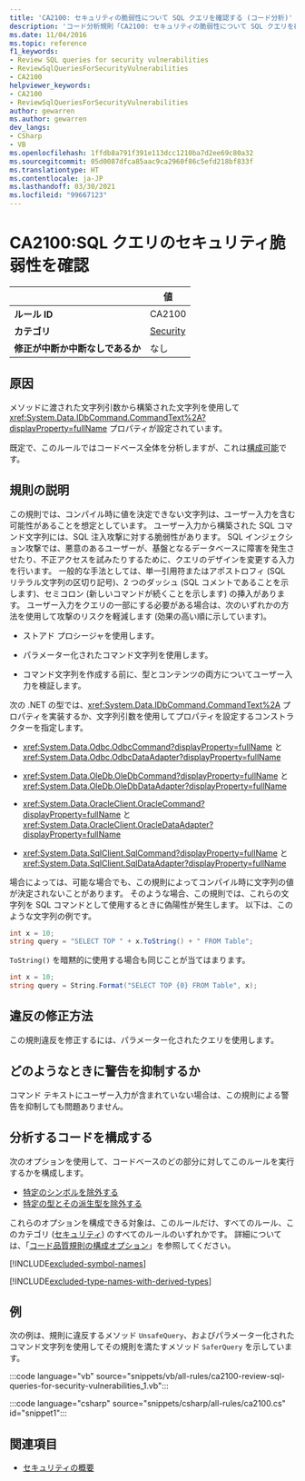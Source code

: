 ```yaml
---
title: 'CA2100: セキュリティの脆弱性について SQL クエリを確認する (コード分析)'
description: 'コード分析規則「CA2100: セキュリティの脆弱性について SQL クエリを確認する」について'
ms.date: 11/04/2016
ms.topic: reference
f1_keywords:
- Review SQL queries for security vulnerabilities
- ReviewSqlQueriesForSecurityVulnerabilities
- CA2100
helpviewer_keywords:
- CA2100
- ReviewSqlQueriesForSecurityVulnerabilities
author: gewarren
ms.author: gewarren
dev_langs:
- CSharp
- VB
ms.openlocfilehash: 1ffdb8a791f391e113dcc1210ba7d2ee69c80a32
ms.sourcegitcommit: 05d0087dfca85aac9ca2960f86c5efd218bf833f
ms.translationtype: HT
ms.contentlocale: ja-JP
ms.lasthandoff: 03/30/2021
ms.locfileid: "99667123"
---
```

# <a name="ca2100-review-sql-queries-for-security-vulnerabilities"></a>CA2100:SQL クエリのセキュリティ脆弱性を確認

| | 値 |
|-|-|
| **ルール ID** |CA2100|
| **カテゴリ** |[Security](security-warnings.md)|
| **修正が中断か中断なしであるか** |なし|

## <a name="cause"></a>原因

メソッドに渡された文字列引数から構築された文字列を使用して <xref:System.Data.IDbCommand.CommandText%2A?displayProperty=fullName> プロパティが設定されています。

既定で、このルールではコードベース全体を分析しますが、これは[構成可能](#configure-code-to-analyze)です。

## <a name="rule-description"></a>規則の説明

この規則では、コンパイル時に値を決定できない文字列は、ユーザー入力を含む可能性があることを想定としています。 ユーザー入力から構築された SQL コマンド文字列には、SQL 注入攻撃に対する脆弱性があります。 SQL インジェクション攻撃では、悪意のあるユーザーが、基盤となるデータベースに障害を発生させたり、不正アクセスを試みたりするために、クエリのデザインを変更する入力を行います。 一般的な手法としては、単一引用符またはアポストロフィ (SQL リテラル文字列の区切り記号)、2 つのダッシュ (SQL コメントであることを示します)、セミコロン (新しいコマンドが続くことを示します) の挿入があります。 ユーザー入力をクエリの一部にする必要がある場合は、次のいずれかの方法を使用して攻撃のリスクを軽減します (効果の高い順に示しています)。

- ストアド プロシージャを使用します。

- パラメーター化されたコマンド文字列を使用します。

- コマンド文字列を作成する前に、型とコンテンツの両方についてユーザー入力を検証します。

次の .NET の型では、<xref:System.Data.IDbCommand.CommandText%2A> プロパティを実装するか、文字列引数を使用してプロパティを設定するコンストラクターを指定します。

- <xref:System.Data.Odbc.OdbcCommand?displayProperty=fullName> と <xref:System.Data.Odbc.OdbcDataAdapter?displayProperty=fullName>

- <xref:System.Data.OleDb.OleDbCommand?displayProperty=fullName> と <xref:System.Data.OleDb.OleDbDataAdapter?displayProperty=fullName>

- <xref:System.Data.OracleClient.OracleCommand?displayProperty=fullName> と <xref:System.Data.OracleClient.OracleDataAdapter?displayProperty=fullName>

- <xref:System.Data.SqlClient.SqlCommand?displayProperty=fullName> と <xref:System.Data.SqlClient.SqlDataAdapter?displayProperty=fullName>

場合によっては、可能な場合でも、この規則によってコンパイル時に文字列の値が決定されないことがあります。 そのような場合、この規則では、これらの文字列を SQL コマンドとして使用するときに偽陽性が発生します。 以下は、このような文字列の例です。

```csharp
int x = 10;
string query = "SELECT TOP " + x.ToString() + " FROM Table";
```

`ToString()` を暗黙的に使用する場合も同じことが当てはまります。

```csharp
int x = 10;
string query = String.Format("SELECT TOP {0} FROM Table", x);
```

## <a name="how-to-fix-violations"></a>違反の修正方法

この規則違反を修正するには、パラメーター化されたクエリを使用します。

## <a name="when-to-suppress-warnings"></a>どのようなときに警告を抑制するか

コマンド テキストにユーザー入力が含まれていない場合は、この規則による警告を抑制しても問題ありません。

## <a name="configure-code-to-analyze"></a>分析するコードを構成する

次のオプションを使用して、コードベースのどの部分に対してこのルールを実行するかを構成します。

- [特定のシンボルを除外する](#exclude-specific-symbols)
- [特定の型とその派生型を除外する](#exclude-specific-types-and-their-derived-types)

これらのオプションを構成できる対象は、このルールだけ、すべてのルール、このカテゴリ ([セキュリティ](security-warnings.md)) のすべてのルールのいずれかです。 詳細については、「[コード品質規則の構成オプション](../code-quality-rule-options.md)」を参照してください。

[!INCLUDE[excluded-symbol-names](~/includes/code-analysis/excluded-symbol-names.md)]

[!INCLUDE[excluded-type-names-with-derived-types](~/includes/code-analysis/excluded-type-names-with-derived-types.md)]

## <a name="example"></a>例

次の例は、規則に違反するメソッド `UnsafeQuery`、およびパラメーター化されたコマンド文字列を使用してその規則を満たすメソッド `SaferQuery` を示しています。

:::code language="vb" source="snippets/vb/all-rules/ca2100-review-sql-queries-for-security-vulnerabilities_1.vb":::

:::code language="csharp" source="snippets/csharp/all-rules/ca2100.cs" id="snippet1":::

## <a name="see-also"></a>関連項目

- [セキュリティの概要](../../../framework/data/adonet/security-overview.md)
